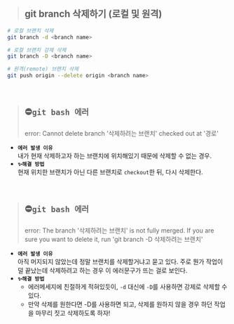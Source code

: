 > ## git branch 삭제하기 (로컬 및 원격)
```bash
# 로컬 브랜치 삭제
git branch -d <branch name>

# 로컬 브랜치 강제 삭제
git branch -D <branch name>

# 원격(remote) 브랜치 삭제
git push origin --delete origin <branch name>
```

<br>

> ## ⛔`git bash 에러`
> error: Cannot delete branch '삭제하려는 브랜치' checked out at '경로'
- **`에러 발생 이유`**
<br>내가 현재 삭제하고자 하는 브랜치에 위치해있기 때문에 삭제할 수 없는 경우.
- **`✨해결 방법`**
<br>현재 위치한 브랜치가 아닌 다른 브랜치로 `checkout`한 뒤, 다시 삭제한다.

<br>

> ## ⛔`git bash 에러`
> error: The branch '삭제하려는 브랜치' is not fully merged. If you are sure you want to delete it, run 'git branch -D 삭제하려는 브랜치'
- **`에러 발생 이유`**
<br>아직 머지되지 않았는데 정말 브랜치를 삭제할거냐고 묻고 있다. 주로 뭔가 작업이 덜 끝났는데 삭제하려고 하는 경우 이 에러문구가 뜨는 걸로 보인다.
- **`✨해결 방법`**
  - 에러메세지에 친절하게 적혀있듯이, `-d` 대신에 `-D`를 사용하면 강제로 삭제할 수 있다.
  - 만약 삭제를 원한다면 -D를 사용하면 되고, 삭제를 원하지 않을 경우 하던 작업을 마무리 짓고 삭제하도록 하자!